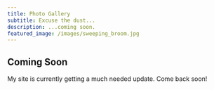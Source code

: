 ```yaml
---
title: Photo Gallery
subtitle: Excuse the dust...
description: ...coming soon.
featured_image: /images/sweeping_broom.jpg
---
```


## Coming Soon

My site is currently getting a much needed update. Come back soon!